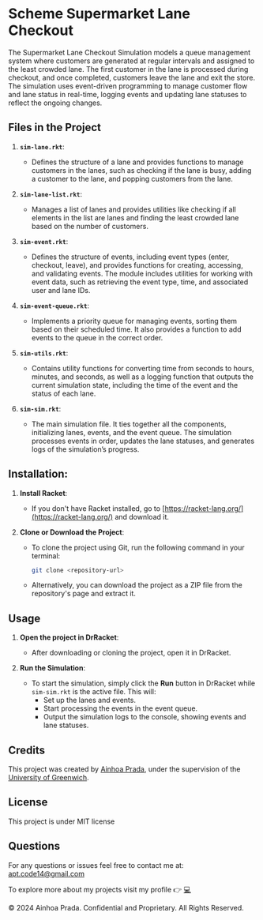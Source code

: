 # Scheme Supermarket Lane Checkout

The Supermarket Lane Checkout Simulation models a queue management system where customers are generated at regular intervals and assigned to the least crowded lane. The first customer in the lane is processed during checkout, and once completed, customers leave the lane and exit the store. The simulation uses event-driven programming to manage customer flow and lane status in real-time, logging events and updating lane statuses to reflect the ongoing changes.

## Files in the Project

1. **`sim-lane.rkt`**: 
   - Defines the structure of a lane and provides functions to manage customers in the lanes, such as checking if the lane is busy, adding a customer to the lane, and popping customers from the lane.

2. **`sim-lane-list.rkt`**: 
   - Manages a list of lanes and provides utilities like checking if all elements in the list are lanes and finding the least crowded lane based on the number of customers.

3. **`sim-event.rkt`**: 
   - Defines the structure of events, including event types (enter, checkout, leave), and provides functions for creating, accessing, and validating events. The module includes utilities for working with event data, such as retrieving the event type, time, and associated user and lane IDs.

4. **`sim-event-queue.rkt`**: 
   - Implements a priority queue for managing events, sorting them based on their scheduled time. It also provides a function to add events to the queue in the correct order.

5. **`sim-utils.rkt`**: 
   - Contains utility functions for converting time from seconds to hours, minutes, and seconds, as well as a logging function that outputs the current simulation state, including the time of the event and the status of each lane.

6. **`sim-sim.rkt`**: 
   - The main simulation file. It ties together all the components, initializing lanes, events, and the event queue. The simulation processes events in order, updates the lane statuses, and generates logs of the simulation’s progress.


## Installation:

1. **Install Racket**:
   - If you don't have Racket installed, go to [https://racket-lang.org/](https://racket-lang.org/) and download it.

2. **Clone or Download the Project**:
   - To clone the project using Git, run the following command in your terminal:
     ```bash
     git clone <repository-url>
     ```
   - Alternatively, you can download the project as a ZIP file from the repository's page and extract it.

## Usage
1. **Open the project in DrRacket**:
   - After downloading or cloning the project, open it in DrRacket.

2. **Run the Simulation**:
   - To start the simulation, simply click the **Run** button in DrRacket while `sim-sim.rkt` is the active file. This will:
     - Set up the lanes and events.
     - Start processing the events in the event queue.
     - Output the simulation logs to the console, showing events and lane statuses.

## Credits
This project was created by <a href="https://github.com/nowinoa">Ainhoa Prada</a>, under the supervision of the <a href="https://www.gre.ac.uk/">University of Greenwich</a>. 

## License
This project is under MIT license
        
## Questions
For any questions or issues feel free to contact me at: apt.code14@gmail.com

To explore more about my projects visit my profile :point_right: <a href="https://github.com/nowinoa">:computer:</a>

© 2024 Ainhoa Prada. Confidential and Proprietary. All Rights Reserved.
